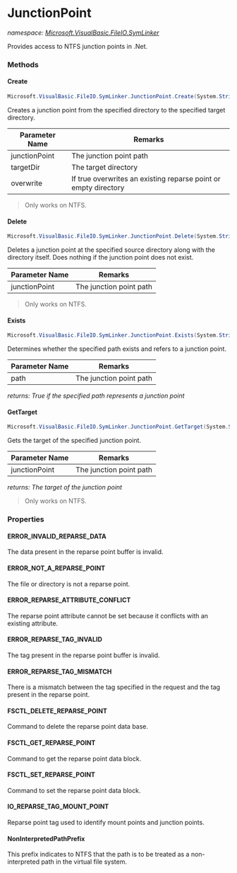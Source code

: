 ﻿# JunctionPoint
_namespace: <a href="#" onClick="load('/docs/Microsoft.VisualBasic.FileIO.SymLinker/index.md')">Microsoft.VisualBasic.FileIO.SymLinker</a>_

Provides access to NTFS junction points in .Net.



### Methods

#### Create
```csharp
Microsoft.VisualBasic.FileIO.SymLinker.JunctionPoint.Create(System.String,System.String,System.Boolean)
```
Creates a junction point from the specified directory to the specified target directory.

|Parameter Name|Remarks|
|--------------|-------|
|junctionPoint|The junction point path|
|targetDir|The target directory|
|overwrite|If true overwrites an existing reparse point or empty directory|

> 
>  Only works on NTFS.
>  

#### Delete
```csharp
Microsoft.VisualBasic.FileIO.SymLinker.JunctionPoint.Delete(System.String)
```
Deletes a junction point at the specified source directory along with the directory itself.
 Does nothing if the junction point does not exist.

|Parameter Name|Remarks|
|--------------|-------|
|junctionPoint|The junction point path|

> 
>  Only works on NTFS.
>  

#### Exists
```csharp
Microsoft.VisualBasic.FileIO.SymLinker.JunctionPoint.Exists(System.String)
```
Determines whether the specified path exists and refers to a junction point.

|Parameter Name|Remarks|
|--------------|-------|
|path|The junction point path|


_returns: True if the specified path represents a junction point_

#### GetTarget
```csharp
Microsoft.VisualBasic.FileIO.SymLinker.JunctionPoint.GetTarget(System.String)
```
Gets the target of the specified junction point.

|Parameter Name|Remarks|
|--------------|-------|
|junctionPoint|The junction point path|


_returns: The target of the junction point_
> 
>  Only works on NTFS.
>  


### Properties

#### ERROR_INVALID_REPARSE_DATA
The data present in the reparse point buffer is invalid.
#### ERROR_NOT_A_REPARSE_POINT
The file or directory is not a reparse point.
#### ERROR_REPARSE_ATTRIBUTE_CONFLICT
The reparse point attribute cannot be set because it conflicts with an existing attribute.
#### ERROR_REPARSE_TAG_INVALID
The tag present in the reparse point buffer is invalid.
#### ERROR_REPARSE_TAG_MISMATCH
There is a mismatch between the tag specified in the request and the tag present in the reparse point.
#### FSCTL_DELETE_REPARSE_POINT
Command to delete the reparse point data base.
#### FSCTL_GET_REPARSE_POINT
Command to get the reparse point data block.
#### FSCTL_SET_REPARSE_POINT
Command to set the reparse point data block.
#### IO_REPARSE_TAG_MOUNT_POINT
Reparse point tag used to identify mount points and junction points.
#### NonInterpretedPathPrefix
This prefix indicates to NTFS that the path is to be treated as a non-interpreted
 path in the virtual file system.
